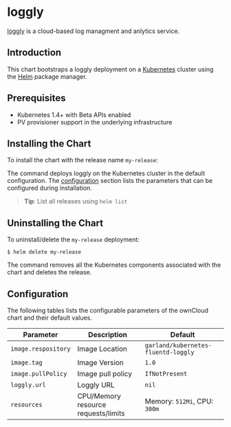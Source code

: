 # loggly

[loggly](http://loggly.com/) is a cloud-based log managment and anlytics service.

## Introduction

This chart bootstraps a loggly deployment on a [Kubernetes](http://kubernetes.io) cluster using the [Helm](https://helm.sh) package manager.

## Prerequisites

- Kubernetes 1.4+ with Beta APIs enabled
- PV provisioner support in the underlying infrastructure

## Installing the Chart

To install the chart with the release name `my-release`:

The command deploys loggly on the Kubernetes cluster in the default configuration. The [configuration](#configuration) section lists the parameters that can be configured during installation.

> **Tip**: List all releases using `helm list`

## Uninstalling the Chart

To uninstall/delete the `my-release` deployment:

```console
$ helm delete my-release
```

The command removes all the Kubernetes components associated with the chart and deletes the release.

## Configuration

The following tables lists the configurable parameters of the ownCloud chart and their default values.

|              Parameter              |                Description                |                   Default                   |
|-------------------------------------|-------------------------------------------|---------------------------------------------|
| `image.respository`                 | Image Location                            | `garland/kubernetes-fluentd-loggly`   |
| `image.tag`                         | Image Version                             | `1.0`   |
| `image.pullPolicy`                  | Image pull policy                         | `IfNotPresent`                              |
| `loggly.url`                        | Loggly URL                                | `nil`                                       |
| `resources`                         | CPU/Memory resource requests/limits       | Memory: `512Mi`, CPU: `300m`                |
